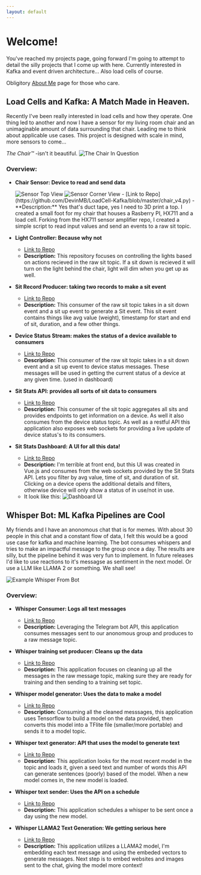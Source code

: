 ```yaml
---
layout: default
---
```


<!-- Text can be **bold**, _italic_, or ~~strikethrough~~. -->

# Welcome!

You've reached my projects page, going forward I'm going to attempt to detail the silly projects that I come up with here. Currently interested in Kafka and event driven architecture... Also load cells of course.

Obligitory [About Me](./about-me.html) page for those who care.


## Load Cells and Kafka: A Match Made in Heaven. 

Recently I've been really interested in load cells and how they operate. One thing led to another and now I have a sensor for my living room chair and an unimaginable amount of data surrounding that chair.
Leading me to think about applicable use cases. This project is designed with scale in mind, more sensors to come...

_The Chair™️_ -isn't it beautiful.
<img src="./assets/pictures/chair.png" alt="The Chair In Question" class="custom-img-size" />



### Overview:

- **Chair Sensor: Device to read and send data**

  <img src="./assets/pictures/chair_sensor_top_view.png" alt="Sensor Top View" class="custom-img-size" />
  <img src="./assets/pictures/chair_sensor_corner_view.png" alt="Sensor Corner View" class="custom-img-size" />
  - [Link to Repo](https://github.com/DevinMB/LoadCell-Kafka/blob/master/chair_v4.py)
  - **Description:** Yes that's duct tape, yes I need to 3D print a top. I created a small foot for my chair that houses a Rasberry PI, HX711 and a load cell. Forking from the HX711 sensor amplifier repo, I created a simple script to read input values and send an events to a raw sit topic. 

- **Light Controller: Because why not**
  - [Link to Repo](https://github.com/DevinMB/sit-light-controller)
  - **Description:** This repository focuses on controlling the lights based on actions recieved in the raw sit topic. If a sit down is recieved it will turn on the light behind the chair, light will dim when you get up as well. 

- **Sit Record Producer: taking two records to make a sit event**
  - [Link to Repo](https://github.com/DevinMB/LoadCell-Kafka/blob/master/kafka_sit_producer_v2.py)
  - **Description:** This consumer of the raw sit topic takes in a sit down event and a sit up event to generate a Sit event. This sit event contains things like avg value (weight), timestamp for start and end of sit, duration, and a few other things. 

- **Device Status Stream: makes the status of a device available to consumers**
  - [Link to Repo](https://github.com/DevinMB/device-status-stream)
  - **Description:** This consumer of the raw sit topic takes in a sit down event and a sit up event to device status messages. These messages will be used in getting the current status of a device at any given time. (used in dashboard)

- **Sit Stats API: provides all sorts of sit data to consumers**
  - [Link to Repo](https://github.com/DevinMB/sit-stats-api)
  - **Description:** This consumer of the sit topic aggregates all sits and provides endpoints to get information on a device. As well it also consumes from the device status topic. As well as a restful API this application also exposes web sockets for providing a live update of device status's to its consumers.

- **Sit Stats Dashboard: A UI for all this data!**
  - [Link to Repo](https://github.com/DevinMB/sit-stats-dashboard)
  - **Description:** I'm terrible at front end, but this UI was created in Vue.js and consumes from the web sockets provided by the Sit Stats API. Lets you filter by avg value, time of sit, and duration of sit. Clicking on a device opens the additional details and filters, otherwise device will only show a status of in use/not in use. 
  - It look like this:
    ![Dashboard UI](./assets/pictures/device_dashboard.png)







## Whisper Bot: ML Kafka Pipelines are Cool

My friends and I have an anonomous chat that is for memes. With about 30 people in this chat and a constant flow of data, I felt this would be a good use case for kafka and machine learning. 
The bot consumes whispers and tries to make an impactful message to the group once a day. The results are silly, but the pipeline behind it was very fun to implement.
In future releases I'd like to use reactions to it's messagse as sentiment in the next model. Or use a LLM like LLAMA 2 or something. We shall see!

<img src="./assets/pictures/whisper_text_v1.png" alt="Example Whisper From Bot" class="custom-img-size" />


### Overview:

- **Whisper Consumer: Logs all text messages**
  - [Link to Repo](https://github.com/DevinMB/whisper-consumer)
  - **Description:** Leveraging the Telegram bot API, this application consumes messages sent to our anonomous group and produces to a raw message topic.

- **Whisper training set producer: Cleans up the data**
  - [Link to Repo](https://github.com/DevinMB/whisper-text-training-set-producer)
  - **Description:** This application focuses on cleaning up all the messages in the raw message topic, making sure they are ready for training and then sending to a training set topic.

- **Whisper model generator: Uses the data to make a model**
  - [Link to Repo](https://github.com/DevinMB/whisper-text-trainer)
  - **Description:** Consuming all the cleaned messsages, this application uses Tensorflow to build a model on the data provided, then converts this model into a TFlite file (smaller/more portable) and sends it to a model topic. 

- **Whisper text generator: API that uses the model to generate text**
  - [Link to Repo](https://github.com/DevinMB/whisper-text-generator)
  - **Description:** This application looks for the most recent model in the topic and loads it, given a seed text and number of words this API can generate sentences (poorly) based of the model. When a new model comes in, the new model is loaded.

- **Whisper text sender: Uses the API on a schedule**
  - [Link to Repo](https://github.com/DevinMB/whisper-text-send-bot/tree/main)
  - **Description:** This application schedules a whisper to be sent once a day using the new model.

- **Whisper LLAMA2 Text Generation: We getting serious here**
  - [Link to Repo](https://github.com/DevinMB/whisper-ollama-message-generator)
  - **Description:** This application utilizes a LLAMA2 model, I'm embedding each text message and using the embeded vectors to generate messages. Next step is to embed websites and images sent to the chat, giving the model more context! 

